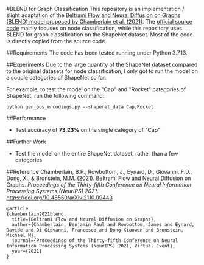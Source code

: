 #BLEND for Graph Classification
This repository is an implementation / slight adaptation of the [Beltrami Flow and Neural Diffusion on Graphs (BLEND) model proposed by Chamberlain et al. (2021)](https://arxiv.org/pdf/2110.09443.pdf). The [official source code](https://github.com/twitter-research/graph-neural-pde) mainly focuses on node classification, while this repository uses BLEND for graph classification on the ShapeNet dataset. Most of the code is directly copied from the source code.


##Requirements
The code has been tested running under Python 3.7.13.


##Experiments
Due to the large quantity of the ShapeNet dataset compared to the original datasets for node classification, I only got to run the model on a couple categories of ShapeNet so far.

For example, to test the model on the "Cap" and "Rocket" categories of ShapeNet, run the following command:

```
python gen_pos_encodings.py --shapenet_data Cap,Rocket
```


##Performance
- Test accuracy of **73.23%** on the single category of "Cap"


##Further Work
- Test the model on the entire ShapeNet dataset, rather than a few categories


##Reference
Chamberlain, B.P., Rowbottom, J., Eynard, D., Giovanni, F.D., Dong, X., & Bronstein, M.M. (2021). Beltrami Flow and Neural Diffusion on Graphs. *Proceedings of the Thirty-fifth Conference on Neural Information Processing Systems (NeurIPS) 2021*. https://doi.org/10.48550/arXiv.2110.09443
```
@article
{chamberlain2021blend,
  title={Beltrami Flow and Neural Diffusion on Graphs},
  author={Chamberlain, Benjamin Paul and Rowbottom, James and Eynard, Davide and Di Giovanni, Francesco and Dong Xiaowen and Bronstein, Michael M},
  journal={Proceedings of the Thirty-fifth Conference on Neural Information Processing Systems (NeurIPS) 2021, Virtual Event},
  year={2021}
}
```
